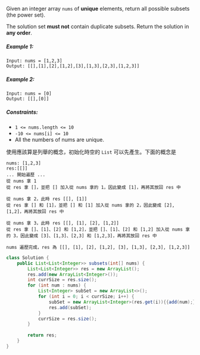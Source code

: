 Given an integer array `nums` of **unique** elements, return all possible subsets (the power set).

The solution set **must not** contain duplicate subsets. Return the solution in **any order**.

##### Example 1:

```
Input: nums = [1,2,3]
Output: [[],[1],[2],[1,2],[3],[1,3],[2,3],[1,2,3]]
```
##### Example 2:
```
Input: nums = [0]
Output: [[],[0]]
``` 

##### Constraints:

- `1 <= nums.length <= 10`
- `-10 <= nums[i] <= 10`
- All the numbers of nums are unique.


使用應該算是列舉的概念，初始化時空的 `List` 可以先產生。下面的概念是

```
nums: [1,2,3]
res:[[]]
... 開始遍歷 ...
從 nums 拿 1
從 res 拿 []，並把 [] 加入從 nums 拿的 1，因此變成 [1]，再將其放回 res 中

從 nums 拿 2，此時 res [[], [1]]
從 res 拿 [] 和 [1]，並把 [] 和 [1] 加入從 nums 拿的 2，因此變成 [2], [1,2]，再將其放回 res 中

從 nums 拿 3，此時 res [[], [1], [2], [1,2]]
從 res 拿 []、[1]、[2] 和 [1,2]，並把 []、[1]、[2] 和 [1,2] 加入從 nums 拿的 3，因此變成 [3]、[1,3]、[2,3] 和 [1,2,3]，再將其放回 res 中

nums 遍歷完成，res 為 [[], [1], [2], [1,2], [3], [1,3], [2,3], [1,2,3]]
```

```java
class Solution {
    public List<List<Integer>> subsets(int[] nums) {
        List<List<Integer>> res = new ArrayList();
        res.add(new ArrayList<Integer>());
        int currSize = res.size();
        for (int num : nums) {
            List<Integer> subSet = new ArrayList<>();
            for (int i = 0; i < currSize; i++) {
                subSet = new ArrayList<Integer>(res.get(i)){{add(num);}};
                res.add(subSet);
            }
            currSize = res.size();
        }
        
        return res;
    }
}
```